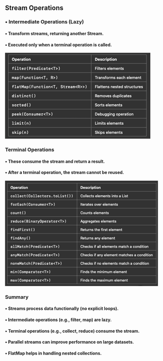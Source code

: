 ## Stream Operations

### •	Intermediate Operations (Lazy)
#### •	Transform streams, returning another Stream.
#### •	 Executed only when a terminal operation is called.

![img.png](img.png)


### Terminal Operations
#### •	These consume the stream and return a result.
#### •	After a terminal operation, the stream cannot be reused.

![img_1.png](img_1.png)

###  Summary

#### •	Streams process data functionally (no explicit loops).
#### •	Intermediate operations (e.g., filter, map) are lazy.
#### •	Terminal operations (e.g., collect, reduce) consume the stream.
#### •	 Parallel streams can improve performance on large datasets.
#### •	FlatMap helps in handling nested collections.